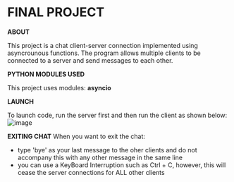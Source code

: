 <h1> FINAL PROJECT </h1>


**ABOUT**

This project is a chat client-server connection implemented using asyncrounous functions. The program allows multiple clients to be connected to a server and send messages to each other. 


**PYTHON MODULES USED**

This project uses modules: **asyncio**

**LAUNCH**

To launch code, run the server first and then run the client as shown below:
![image](https://user-images.githubusercontent.com/68576099/208819022-a183d6cf-d736-4d46-bb72-3be0fd116610.png)

**EXITING CHAT**
When you want to exit the chat:
- type 'bye' as your last message to the oher clients and do not accompany this with any other message in the same line
- you can use a KeyBoard Interruption such as Ctrl + C, however, this will cease the server connections for ALL other clients


